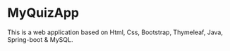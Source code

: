 # MyQuizApp
This is a web application based on Html, Css, Bootstrap, Thymeleaf, Java, Spring-boot &amp; MySQL.
